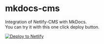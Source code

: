 # mkdocs-cms
Integration of Netlify-CMS with MkDocs.  
You can try it with this one click deploy button.

<a href="https://app.netlify.com/start/deploy?repository=https://github.com/capriosa/mkdocs-cms"> <img src="https://www.netlify.com/img/deploy/button.svg" title="Deploy to Netlify"> </a>
